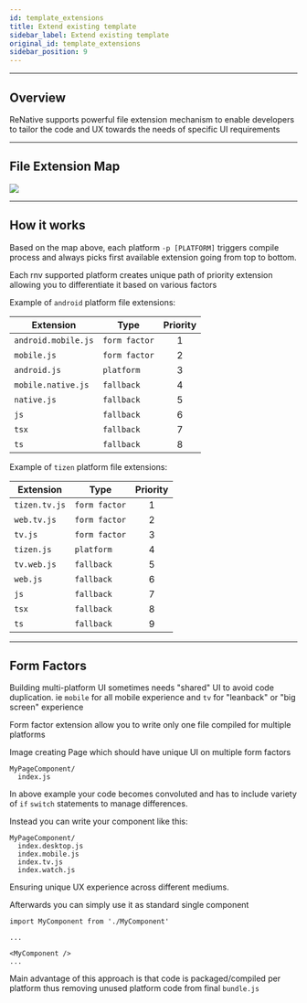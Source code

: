 ```yaml
---
id: template_extensions
title: Extend existing template
sidebar_label: Extend existing template
original_id: template_extensions
sidebar_position: 9
---
```


<!-- <img className="header-image" src="https://renative.org/img/ic_file_extensions.png" width="50" height="50" /> -->

---
## Overview

ReNative supports powerful file extension mechanism to enable developers to tailor the code and UX towards the needs of specific UI requirements

---
## File Extension Map

<img src="https://renative.org/img/file_extensions.png" />

---
## How it works

Based on the map above, each platform `-p [PLATFORM]` triggers compile process and always picks first available extension going from top to bottom.

Each rnv supported platform creates unique path of priority extension allowing you to differentiate it based on various factors

Example of `android` platform file extensions:

| Extension           | Type          | Priority |
| ------------------- | ------------- | :------: |
| `android.mobile.js` | `form factor` |    1     |
| `mobile.js`         | `form factor` |    2     |
| `android.js`        | `platform`    |    3     |
| `mobile.native.js`  | `fallback`    |    4     |
| `native.js`         | `fallback`    |    5     |
| `js`                | `fallback`    |    6     |
| `tsx`               | `fallback`    |    7     |
| `ts`                | `fallback`    |    8     |

Example of `tizen` platform file extensions:

| Extension     | Type          | Priority |
| ------------- | ------------- | :------: |
| `tizen.tv.js` | `form factor` |    1     |
| `web.tv.js`   | `form factor` |    2     |
| `tv.js`       | `form factor` |    3     |
| `tizen.js`    | `platform`    |    4     |
| `tv.web.js`   | `fallback`    |    5     |
| `web.js`      | `fallback`    |    6     |
| `js`          | `fallback`    |    7     |
| `tsx`         | `fallback`    |    8     |
| `ts`          | `fallback`    |    9     |

---
## Form Factors

Building multi-platform UI sometimes needs "shared" UI to avoid code duplication. ie `mobile` for all mobile experience and `tv` for "leanback" or "big screen" experience

Form factor extension allow you to write only one file compiled for multiple platforms

Image creating Page which should have unique UI on multiple form factors

```
MyPageComponent/
  index.js
```

In above example your code becomes convoluted and has to include variety of `if` `switch` statements to manage differences.

Instead you can write your component like this:

```
MyPageComponent/
  index.desktop.js
  index.mobile.js
  index.tv.js
  index.watch.js
```

Ensuring unique UX experience across different mediums.

Afterwards you can simply use it as standard single component

```
import MyComponent from './MyComponent'

...

<MyComponent />
...
```

Main advantage of this approach is that code is packaged/compiled per platform thus removing unused platform code from final `bundle.js`
